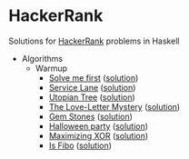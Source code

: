 HackerRank
==========

Solutions for [HackerRank](https://www.hackerrank.com/) problems in Haskell

- Algorithms
  - Warmup
    - [Solve me first](https://www.hackerrank.com/challenges/solve-me-first) ([solution](Algorithms/Warmup/SolveMeFirst/src/Main.hs))
    - [Service Lane](https://www.hackerrank.com/challenges/service-lane) ([solution](Algorithms/Warmup/ServiceLane/src/Main.hs))
    - [Utopian Tree](https://www.hackerrank.com/challenges/utopian-tree) ([solution](Algorithms/Warmup/UtopianTree/src/Main.hs))
    - [The Love-Letter Mystery](https://www.hackerrank.com/challenges/the-love-letter-mystery) ([solution](Algorithms/Warmup/TheLoveLetterMystery/src/Main.hs))
    - [Gem Stones](https://www.hackerrank.com/challenges/gem-stones) ([solution](Algorithms/Warmup/GemStones/src/Main.hs))
    - [Halloween party](https://www.hackerrank.com/challenges/halloween-party) ([solution](Algorithms/Warmup/HalloweenParty/src/Main.hs))
    - [Maximizing XOR](https://www.hackerrank.com/challenges/maximizing-xor) ([solution](Algorithms/Warmup/MaximizingXOR/src/Main.hs))
    - [Is Fibo](https://www.hackerrank.com/challenges/is-fibo) ([solution](Algorithms/Warmup/IsFibo/src/Main.hs))